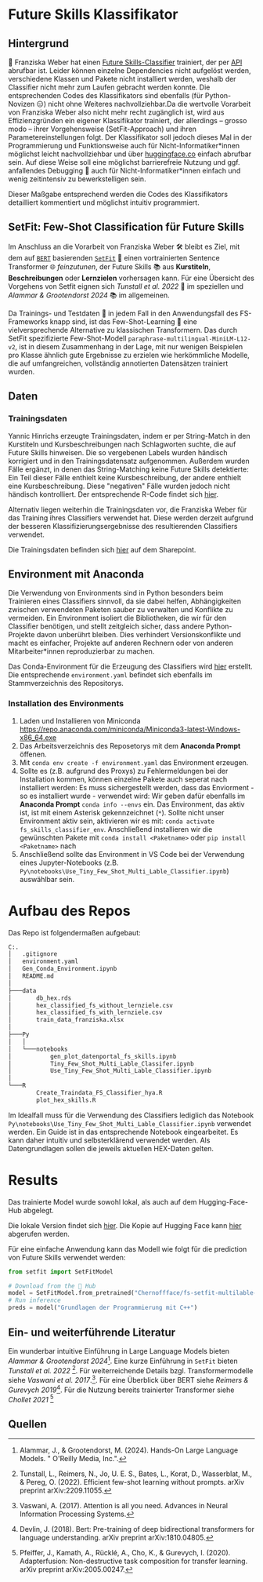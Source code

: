 # Future Skills Klassifikator

## Hintergrund

🚀 Franziska Weber hat einen [Future Skills-Classifier](http://srv-data01:30080/hex/future_skill_classification) trainiert, der per [API](http://srv-data01:30080/hex/future_skill_classifier_api) abrufbar ist. Leider können einzelne Dependencies nicht aufgelöst werden, verschiedene Klassen und Pakete nicht installiert werden, weshalb der Classifier nicht mehr zum Laufen gebracht werden konnte. Die entsprechenden Codes des Klassifikators sind ebenfalls (für Python-Novizen 😑) nicht ohne Weiteres nachvollziehbar.Da die wertvolle Vorarbeit von Franziska Weber also nicht mehr recht zugänglich ist, wird aus Effizienzgründen ein eigener Klassifikator trainiert, der allerdings – grosso modo – ihrer Vorgehensweise (SetFit-Approach) und ihren Parametereinstellungen folgt. Der Klassifikator soll jedoch dieses Mal in der Programmierung und Funktionsweise auch für Nicht-Informatiker\*innen möglichst leicht nachvollziehbar und über [huggingface.co](https://huggingface.co/) einfach abrufbar sein. Auf diese Weise soll eine möglichst barrierefreie Nutzung und ggf. anfallendes Debugging 🤯 auch für Nicht-Informatiker\*innen einfach und wenig zeitintensiv zu bewerkstelligen sein.

Dieser Maßgabe entsprechend werden die Codes des Klassifikators detailliert kommentiert und möglichst intuitiv programmiert.


##  SetFit: Few-Shot Classification für Future Skills

Im Anschluss an die Vorarbeit von Franziska Weber 🛠️ bleibt es Ziel, mit dem auf [`BERT`](https://medium.com/@shaikhrayyan123/a-comprehensive-guide-to-understanding-bert-from-beginners-to-advanced-2379699e2b51) basierenden [`SetFit`](https://huggingface.co/blog/setfit) 🤖 einen vortrainierten Sentence Transformer 🌐 *feinzutunen*, der Future Skills 📚 aus **Kurstiteln**, **Beschreibungen** oder **Lernzielen** vorhersagen kann. Für eine Übersicht des Vorgehens von Setfit eignen sich *Tunstall et al. 2022* 📖 im speziellen und *Alammar & Grootendorst 2024* 📚 im allgemeinen.

Da Trainings- und Testdaten 🧪 in jedem Fall in den Anwendungsfall des FS-Frameworks knapp sind, ist das Few-Shot-Learning 🌟 eine vielversprechende Alternative zu klassischen Transformern. Das durch SetFit spezifizierte Few-Shot-Modell `paraphrase-multilingual-MiniLM-L12-v2`, ist in diesem Zusammenhang in der Lage, mit nur wenigen Beispielen pro Klasse ähnlich gute Ergebnisse zu erzielen wie herkömmliche Modelle, die auf umfangreichen, vollständig annotierten Datensätzen trainiert wurden.

## Daten

### Trainingsdaten

Yannic Hinrichs erzeugte Trainingsdaten, indem er per String-Match in den Kurstiteln und Kursbeschreibungen nach Schlagworten suchte, die auf Future Skills hinweisen. Die so vergebenen Labels wurden händisch korrigiert und in den Trainingsdatensatz aufgenommen. Außerdem wurden Fälle ergänzt, in denen das String-Matching keine Future Skills detektierte: Ein Teil dieser Fälle enthielt keine Kursbeschreibung, der andere enthielt eine Kursbeschreibung. Diese "negativen" Fälle wurden jedoch nicht händisch kontrolliert. Der entsprechende R-Code findet sich [hier](R/Create_Traindata_FS_Classifier_hya.R).

Alternativ liegen weiterhin die Trainingsdaten vor, die Franziska Weber für das Training ihres Classifiers verwendet hat. Diese werden derzeit aufgrund der besseren Klassifizierungsergebnisse des resultierenden Classifiers verwendet.

Die Trainingsdaten befinden sich [hier](https://stifterverband.sharepoint.com/sites/Dateiablage/SVDaten/Forms/AllItems.aspx?ct=1730716805420&or=Teams%2DHL&ga=1&LOF=1&id=%2Fsites%2FDateiablage%2FSVDaten%2FAbteilungen%2FPuF%2FHEX%2FAnalyse%2FDaten%2FMaltes%5FFS%5FClassifier%2Fdata&viewid=3315becc%2De761%2D4c82%2D9e01%2D08b652d83ffd) auf dem Sharepoint.


## Environment mit Anaconda

Die Verwendung von Environments sind in Python besonders beim Trainieren eines Classifiers sinnvoll, da sie dabei helfen, Abhängigkeiten zwischen verwendeten Paketen sauber zu verwalten und Konflikte zu vermeiden. Ein Environment isoliert die Bibliotheken, die wir für den Classifier benötigen, und stellt zeitgleich sicher, dass andere Python-Projekte davon unberührt bleiben. Dies verhindert Versionskonflikte und macht es einfacher, Projekte auf anderen Rechnern oder von anderen Mitarbeiter\*innen reproduzierbar zu machen.

Das Conda-Environment für die Erzeugung des Classifiers wird [hier](Gen_Conda_Environment.ipynb) erstellt. Die entsprechende `environment.yaml` befindet sich ebenfalls im Stammverzeichnis des Repositorys.

### Installation des Environments
 
1. Laden und Installieren von Miniconda https://repo.anaconda.com/miniconda/Miniconda3-latest-Windows-x86_64.exe
2. Das Arbeitsverzeichnis des Reposetorys mit dem **Anaconda Prompt** öffenen.
3. Mit `conda env create -f environment.yaml` das Environment erzeugen.
4. Sollte es (z.B. aufgrund des Proxys) zu Fehlermeldungen bei der Installation kommen, können einzelne Pakete auch seperat nach installiert werden: Es muss sichergestellt werden, dass das Enviorment - so es installiert wurde - verwendet wird: Wir geben dafür ebenfalls im  **Anaconda Prompt** `conda info --envs` ein. Das Environment, das aktiv ist, ist mit einem Asterisk gekennzeichnet (`*`). Sollte nicht unser Environment aktiv sein, aktivieren wir es mit: `conda activate fs_skills_classifier_env`. Anschließend installieren wir die gewünschten Pakete mit `conda install <Paketname>` oder `pip install <Paketname>` nach
5. Anschließend sollte das Environment in VS Code bei der Verwendung eines Jupyter-Notebooks (z.B. `Py\notebooks\Use_Tiny_Few_Shot_Multi_Lable_Classifier.ipynb`) auswählbar sein.

# Aufbau des Repos

Das Repo ist folgendermaßen aufgebaut:

```bash
C:.
│   .gitignore
│   environment.yaml
│   Gen_Conda_Environment.ipynb
│   README.md
│
├───data
│       db_hex.rds
│       hex_classified_fs_without_lernziele.csv
│       hex_classified_fs_with_lernziele.csv
│       train_data_franziska.xlsx
│
├───Py
│   │
│   └───notebooks
│           gen_plot_datenportal_fs_skills.ipynb
│           Tiny_Few_Shot_Multi_Lable_Classifer.ipynb
│           Use_Tiny_Few_Shot_Multi_Lable_Classifier.ipynb
│
└───R
        Create_Traindata_FS_Classifier_hya.R
        plot_hex_skills.R
```

Im Idealfall muss für die Verwendung des Classifiers lediglich das Notebook `Py\notebooks\Use_Tiny_Few_Shot_Multi_Lable_Classifier.ipynb` verwendet werden. Ein Guide ist in das entsprechende Notebook eingearbeitet. Es kann daher intuitiv und selbsterklärend verwendet werden. Als Datengrundlagen sollen die jeweils aktuellen HEX-Daten gelten.

# Results

Das trainierte Model wurde sowohl lokal, als auch auf dem Hugging-Face-Hub abgelegt. 

Die lokale Version findet sich [hier](). Die Kopie auf Hugging Face kann [hier](https://huggingface.co/Chernoffface/fs-setfit-model) abgerufen werden. 

Für eine einfache Anwendung kann das Modell wie folgt für die prediction von Future Skills verwendet werden:

```python
from setfit import SetFitModel

# Download from the 🤗 Hub
model = SetFitModel.from_pretrained("Chernoffface/fs-setfit-multilable-model")
# Run inference
preds = model("Grundlagen der Programmierung mit C++")
```

## Ein- und weiterführende Literatur

Ein wunderbar intuitive Einführung in Large Language Models bieten *Alammar & Grootendorst 2024*[^6]. Eine kurze Einführung in `SetFit` bieten *Tunstall et al. 2022* [^2]. Für weiterreichende Details bzgl. Transformermodelle siehe *Vaswani et al. 2017*.[^3]. Für eine Überblick über BERT siehe *Reimers & Gurevych 2019*[^4]. Für die Nutzung bereits trainierter Transformer siehe *Chollet 2021* [^5]

## Quellen

[^1]: Figueroa, R.L., Zeng-Treitler, Q., Kandula, S. et al. (2012). Predicting sample size required for classification performance. BMC Med Inform Decis Mak 12, 8 (2012). https://doi.org/10.1186/1472-6947-12-8
[^2]: Tunstall, L., Reimers, N., Jo, U. E. S., Bates, L., Korat, D., Wasserblat, M., & Pereg, O. (2022). Efficient few-shot learning without prompts. arXiv preprint arXiv:2209.11055.
[^3]: Vaswani, A. (2017). Attention is all you need. Advances in Neural Information Processing Systems.
[^4]: Devlin, J. (2018). Bert: Pre-training of deep bidirectional transformers for language understanding. arXiv preprint arXiv:1810.04805.
[^5]: Pfeiffer, J., Kamath, A., Rücklé, A., Cho, K., & Gurevych, I. (2020). Adapterfusion: Non-destructive task composition for transfer learning. arXiv preprint arXiv:2005.00247.
[^6]: Alammar, J., & Grootendorst, M. (2024). Hands-On Large Language Models. " O'Reilly Media, Inc.".
